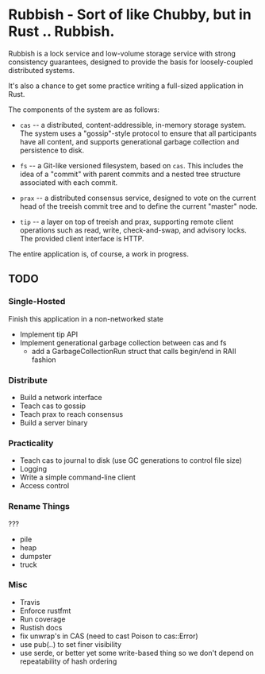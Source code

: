# Rubbish - Sort of like Chubby, but in Rust .. Rubbish. 

Rubbish is a lock service and low-volume storage service with strong
consistency guarantees, designed to provide the basis for loosely-coupled
distributed systems.

It's also a chance to get some practice writing a full-sized application in
Rust.

The components of the system are as follows:

 * `cas` -- a distributed, content-addressible, in-memory storage system.  The
   system uses a "gossip"-style protocol to ensure that all participants have
   all content, and supports generational garbage collection and persistence
   to disk.

 * `fs` -- a Git-like versioned filesystem, based on `cas`.  This includes
   the idea of a "commit" with parent commits and a nested tree structure
   associated with each commit. 

 * `prax` -- a distributed consensus service, designed to vote on the current
   head of the treeish commit tree and to define the current "master" node.
 
 * `tip` -- a layer on top of treeish and prax, supporting
   remote client operations such as read, write, check-and-swap, and advisory
   locks.  The provided client interface is HTTP.

The entire application is, of course, a work in progress.

## TODO

### Single-Hosted

Finish this application in a non-networked state

* Implement tip API
* Implement generational garbage collection between cas and fs
    * add a GarbageCollectionRun struct that calls begin/end in RAII fashion

### Distribute

* Build a network interface
* Teach cas to gossip
* Teach prax to reach consensus
* Build a server binary

### Practicality

* Teach cas to journal to disk (use GC generations to control file size)
* Logging
* Write a simple command-line client
* Access control

### Rename Things

???

* pile
* heap
* dumpster
* truck

### Misc

* Travis
* Enforce rustfmt
* Run coverage
* Rustish docs
* fix unwrap's in CAS (need to cast Poison to cas::Error)
* use pub(..) to set finer visibility
* use serde, or better yet some write-based thing so we don't depend on repeatability of hash ordering
